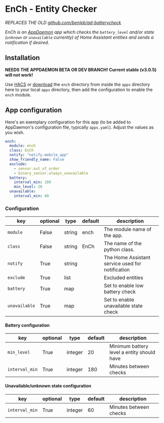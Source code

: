 # EnCh - Entity Checker

*REPLACES THE OLD [github.com/benleb/ad-batterycheck](https://github.com/benleb/ad-batterycheck)*

*EnCh is an [AppDaemon](https://github.com/home-assistant/appdaemon) app which checks the `battery_level` and/or state (`unknown` or `unavailable` currently) of Home Assistant entities and sends a notification if desired.*

## Installation

**NEEDS THE APPDAEMON BETA OR DEV BRANCH! Current stable (v3.0.5) will not work!**

Use [HACS](https://github.com/custom-components/hacs) or [download](https://github.com/benleb/ad-ench/releases) the `ench` directory from inside the `apps` directory here to your local `apps` directory, then add the configuration to enable the `ench` module.

## App configuration
Here's an exemplary configuration for this app (to be added to AppDaemon's configuration file, typically `apps.yaml`). Adjust the values as you wish.
```yaml
ench:
  module: ench
  class: EnCh
  notify: "notify.mobile_app"
  show_friendly_name: False
  exclude:
    - sensor.out_of_order
    - binary_sensor.always_unavailable
  battery:
    interval_min: 180
    min_level: 20
  unavailable:
    interval_min: 60
```

### Configuration
key | optional | type | default | description
-- | -- | -- | -- | --
`module` | False | string | ench | The module name of the app.
`class` | False | string | EnCh | The name of the python class.
`notify` | True | string | | The Home Assistant service used for notification
`exclude` | True | list | | Excluded entities
`battery` | True | map | | Set to enable low battery check
`unavailable` | True | map | | Set to enable unavailable state check

#### Battery configuration
key | optional | type | default | description
-- | -- | -- | -- | --
`min_level` | True | integer | 20 | Minimum battery level a entity should have
`interval_min` | True | integer | 180 | Minutes between checks

#### Unavailable/unknown state configuration
key | optional | type | default | description
-- | -- | -- | -- | --
`interval_min` | True | integer | 60 | Minutes between checks

